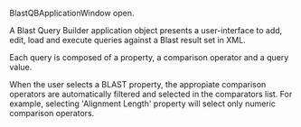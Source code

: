 BlastQBApplicationWindow open.

A Blast Query Builder application object presents a user-interface to add, edit, load and execute queries against a Blast result set in XML.

Each query is composed of a property, a comparison operator and a query value.

When the user selects a BLAST property, the appropiate comparison operators are automatically filtered and selected in the comparators list. For example, selecting 'Alignment Length' property will select only numeric comparison operators.